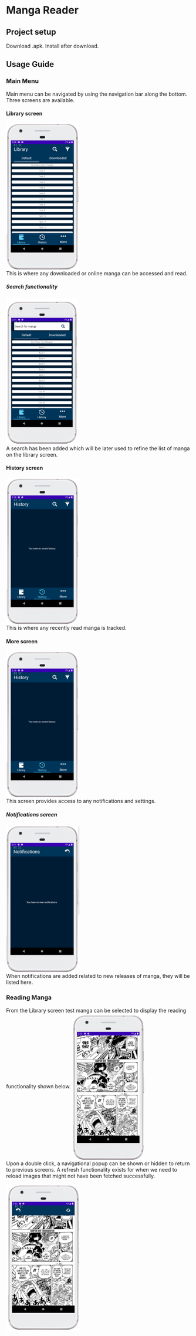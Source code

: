 # Manga Reader

## Project setup
Download .apk.
Install after download.


## Usage Guide
### Main Menu
Main menu can be navigated by using the navigation bar along the bottom.
Three screens are available.

#### Library screen

<a href="URL_REDIRECT" target="blank"><img align="center" src="https://github.com/jcluppnow/MangaReader/blob/49e070d83b3bdbf2fa5cfebd1ccf412d2161709e/README_IMAGE_SOURCES/Library.png" height="400" /></a>
<br>
This is where any downloaded or online manga can be accessed and read.

##### Search functionality
<a href="URL_REDIRECT" target="blank"><img align="center" src="https://github.com/jcluppnow/MangaReader/blob/faa0c4b73f4b222a5e952d16774974897d0f9532/README_IMAGE_SOURCES/Search.png" height="400" /></a>
<br>
A search has been added which will be later used to refine the list of manga on the library screen.

#### History screen
<a href="URL_REDIRECT" target="blank"><img align="center" src="https://github.com/jcluppnow/MangaReader/blob/5a171d0ad07d3a86cc923ec1b78f5bd36f873c92/README_IMAGE_SOURCES/History.png" height="400" /></a>
<br>
This is where any recently read manga is tracked.

#### More screen
<a href="URL_REDIRECT" target="blank"><img align="center" src="https://github.com/jcluppnow/MangaReader/blob/5a171d0ad07d3a86cc923ec1b78f5bd36f873c92/README_IMAGE_SOURCES/History.png" height="400" /></a>
<br>
This screen provides access to any notifications and settings.

##### Notifications screen
<a href="URL_REDIRECT" target="blank"><img align="center" src="https://github.com/jcluppnow/MangaReader/blob/faa0c4b73f4b222a5e952d16774974897d0f9532/README_IMAGE_SOURCES/Notifications.png" height="400" /></a>
<br>
When notifications are added related to new releases of manga, they will be listed here.

### Reading Manga
From the Library screen test manga can be selected to display the reading functionality shown below.
<a href="URL_REDIRECT" target="blank"><img align="center" src="https://github.com/jcluppnow/MangaReader/blob/faa0c4b73f4b222a5e952d16774974897d0f9532/README_IMAGE_SOURCES/Reading.png" height="400" /></a>
<br>
Upon a double click, a navigational popup can be shown or hidden to return to previous screens. A refresh functionality exists for when we need to reload images that might not have been fetched successfully.

<a href="URL_REDIRECT" target="blank"><img align="center" src="https://github.com/jcluppnow/MangaReader/blob/faa0c4b73f4b222a5e952d16774974897d0f9532/README_IMAGE_SOURCES/Reading%20Popup.png" height="400" /></a>
